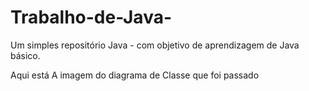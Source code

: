 # Trabalho-de-Java-
Um simples repositório Java - com objetivo de aprendizagem de Java básico.

Aqui está A imagem do diagrama de Classe que foi passado
<html>
<img src"TrabalhoValendoUmPonto-Diagrama.png">
</html>
